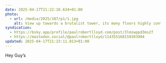```yaml
---
date: 2025-04-17T21:22:18.634+01:00
photo:
  - url: /media/2025/107/p1/1.jpg
    alt: View up towards a brutalist tower, its many floors highly contrasting in the evening sunlight. The building is part of Guy’s Hospital.
syndication:
  - https://bsky.app/profile/paulrobertlloyd.com/post/3lmzwppd3ms2f
  - https://mastodon.social/@paulrobertlloyd/114355168159303904
updated: 2025-04-17T21:23:11.013+01:00
---
```


Hey Guy’s
